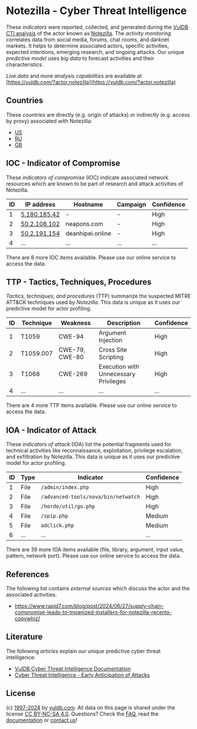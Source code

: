 # Notezilla - Cyber Threat Intelligence

These _indicators_ were reported, collected, and generated during the [VulDB CTI analysis](https://vuldb.com/?kb.cti) of the actor known as [Notezilla](https://vuldb.com/?actor.notezilla). The _activity monitoring_ correlates data from social media, forums, chat rooms, and darknet markets. It helps to determine associated actors, specific activities, expected intentions, emerging research, and ongoing attacks. Our unique _predictive model_ uses _big data_ to forecast activities and their characteristics.

_Live data_ and more _analysis capabilities_ are available at [https://vuldb.com/?actor.notezilla](https://vuldb.com/?actor.notezilla)

## Countries

These _countries_ are directly (e.g. origin of attacks) or indirectly (e.g. access by proxy) associated with Notezilla:

* [US](https://vuldb.com/?country.us)
* [RU](https://vuldb.com/?country.ru)
* [GB](https://vuldb.com/?country.gb)

## IOC - Indicator of Compromise

These _indicators of compromise_ (IOC) indicate associated network resources which are known to be part of research and attack activities of Notezilla.

ID | IP address | Hostname | Campaign | Confidence
-- | ---------- | -------- | -------- | ----------
1 | [5.180.185.42](https://vuldb.com/?ip.5.180.185.42) | - | - | High
2 | [50.2.108.102](https://vuldb.com/?ip.50.2.108.102) | neapons.com | - | High
3 | [50.2.191.154](https://vuldb.com/?ip.50.2.191.154) | deanhipei.online | - | High
4 | ... | ... | ... | ...

There are 8 more IOC items available. Please use our online service to access the data.

## TTP - Tactics, Techniques, Procedures

_Tactics, techniques, and procedures_ (TTP) summarize the suspected MITRE ATT&CK techniques used by _Notezilla_. This data is unique as it uses our predictive model for actor profiling.

ID | Technique | Weakness | Description | Confidence
-- | --------- | -------- | ----------- | ----------
1 | T1059 | CWE-94 | Argument Injection | High
2 | T1059.007 | CWE-79, CWE-80 | Cross Site Scripting | High
3 | T1068 | CWE-269 | Execution with Unnecessary Privileges | High
4 | ... | ... | ... | ...

There are 4 more TTP items available. Please use our online service to access the data.

## IOA - Indicator of Attack

These _indicators of attack_ (IOA) list the potential fragments used for technical activities like reconnaissance, exploitation, privilege escalation, and exfiltration by Notezilla. This data is unique as it uses our predictive model for actor profiling.

ID | Type | Indicator | Confidence
-- | ---- | --------- | ----------
1 | File | `/admin/index.php` | High
2 | File | `/advanced-tools/nova/bin/netwatch` | High
3 | File | `/horde/util/go.php` | High
4 | File | `/spip.php` | Medium
5 | File | `adclick.php` | Medium
6 | ... | ... | ...

There are 39 more IOA items available (file, library, argument, input value, pattern, network port). Please use our online service to access the data.

## References

The following list contains _external sources_ which discuss the actor and the associated activities:

* https://www.rapid7.com/blog/post/2024/06/27/supply-chain-compromise-leads-to-trojanized-installers-for-notezilla-recentx-copywhiz/

## Literature

The following _articles_ explain our unique predictive cyber threat intelligence:

* [VulDB Cyber Threat Intelligence Documentation](https://vuldb.com/?kb.cti)
* [Cyber Threat Intelligence - Early Anticipation of Attacks](https://www.scip.ch/en/?labs.20201022)

## License

(c) [1997-2024](https://vuldb.com/?kb.changelog) by [vuldb.com](https://vuldb.com/?kb.about). All data on this page is shared under the license [CC BY-NC-SA 4.0](https://creativecommons.org/licenses/by-nc-sa/4.0/). Questions? Check the [FAQ](https://vuldb.com/?kb.faq), read the [documentation](https://vuldb.com/?kb) or [contact us](https://vuldb.com/?contact)!
